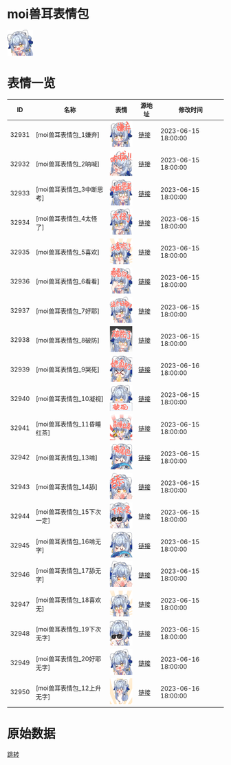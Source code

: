 # moi兽耳表情包

<img src="./cover.png" height="60" alt="cover" />

# 表情一览

|ID|名称|表情|源地址|修改时间|
|----|----|----|----|----|
|32931|[moi兽耳表情包_1嫌弃]|<img src="./pic/032931_%5Bmoi兽耳表情包_1嫌弃%5D.png" height="60" alt="1嫌弃"/>|[链接](https://i0.hdslb.com/bfs/garb/8d0f37757819284c15833699eaace8b4323fc066.png)|2023-06-15 18:00:00|
|32932|[moi兽耳表情包_2呐喊]|<img src="./pic/032932_%5Bmoi兽耳表情包_2呐喊%5D.png" height="60" alt="2呐喊"/>|[链接](https://i0.hdslb.com/bfs/garb/706f363fdd0077caf7141860487d0960091f1f5b.png)|2023-06-15 18:00:00|
|32933|[moi兽耳表情包_3中断思考]|<img src="./pic/032933_%5Bmoi兽耳表情包_3中断思考%5D.png" height="60" alt="3中断思考"/>|[链接](https://i0.hdslb.com/bfs/garb/adfd47b6831ce8d3dcbf50e90a6457bb914dc5f5.png)|2023-06-15 18:00:00|
|32934|[moi兽耳表情包_4太怪了]|<img src="./pic/032934_%5Bmoi兽耳表情包_4太怪了%5D.png" height="60" alt="4太怪了"/>|[链接](https://i0.hdslb.com/bfs/garb/8504a3a8005f09e835ac6e5626852ebcf80d668f.png)|2023-06-15 18:00:00|
|32935|[moi兽耳表情包_5喜欢]|<img src="./pic/032935_%5Bmoi兽耳表情包_5喜欢%5D.png" height="60" alt="5喜欢"/>|[链接](https://i0.hdslb.com/bfs/garb/bec88ae484e90a54db317f8ae57d98cff8367b1f.png)|2023-06-15 18:00:00|
|32936|[moi兽耳表情包_6看看]|<img src="./pic/032936_%5Bmoi兽耳表情包_6看看%5D.png" height="60" alt="6看看"/>|[链接](https://i0.hdslb.com/bfs/garb/1e5a31e1bf3a6020301054f0409615b1333e03f8.png)|2023-06-15 18:00:00|
|32937|[moi兽耳表情包_7好耶]|<img src="./pic/032937_%5Bmoi兽耳表情包_7好耶%5D.png" height="60" alt="7好耶"/>|[链接](https://i0.hdslb.com/bfs/garb/0bde3fda75c8c5d8556f2ac1ca4d3ba38876cc8a.png)|2023-06-15 18:00:00|
|32938|[moi兽耳表情包_8破防]|<img src="./pic/032938_%5Bmoi兽耳表情包_8破防%5D.png" height="60" alt="8破防"/>|[链接](https://i0.hdslb.com/bfs/garb/50426165775e46f012b659d06842e7aec1368fbf.png)|2023-06-15 18:00:00|
|32939|[moi兽耳表情包_9哭死]|<img src="./pic/032939_%5Bmoi兽耳表情包_9哭死%5D.png" height="60" alt="9哭死"/>|[链接](https://i0.hdslb.com/bfs/garb/961b883942f31ed67d4833e8ff19a5e6acb5dfea.png)|2023-06-16 18:00:00|
|32940|[moi兽耳表情包_10凝视]|<img src="./pic/032940_%5Bmoi兽耳表情包_10凝视%5D.png" height="60" alt="10凝视"/>|[链接](https://i0.hdslb.com/bfs/garb/7448d044fb7d7611b17b73dc2ba3e824f3ec4ccb.png)|2023-06-15 18:00:00|
|32941|[moi兽耳表情包_11昏睡红茶]|<img src="./pic/032941_%5Bmoi兽耳表情包_11昏睡红茶%5D.png" height="60" alt="11昏睡红茶"/>|[链接](https://i0.hdslb.com/bfs/garb/044660bd89fa919e8b78c2d2b7bc30646b01f420.png)|2023-06-15 18:00:00|
|32942|[moi兽耳表情包_13啃]|<img src="./pic/032942_%5Bmoi兽耳表情包_13啃%5D.png" height="60" alt="13啃"/>|[链接](https://i0.hdslb.com/bfs/garb/e898a7fbfd9b92c35003144e47729322e0679bda.png)|2023-06-15 18:00:00|
|32943|[moi兽耳表情包_14舔]|<img src="./pic/032943_%5Bmoi兽耳表情包_14舔%5D.png" height="60" alt="14舔"/>|[链接](https://i0.hdslb.com/bfs/garb/d919e58cb68af24178a4590dc5ac6f542db6c2be.png)|2023-06-15 18:00:00|
|32944|[moi兽耳表情包_15下次一定]|<img src="./pic/032944_%5Bmoi兽耳表情包_15下次一定%5D.png" height="60" alt="15下次一定"/>|[链接](https://i0.hdslb.com/bfs/garb/641a1e399ec9b8374ffa36f8ce0e9e4c90320205.png)|2023-06-15 18:00:00|
|32945|[moi兽耳表情包_16啃无字]|<img src="./pic/032945_%5Bmoi兽耳表情包_16啃无字%5D.png" height="60" alt="16啃无字"/>|[链接](https://i0.hdslb.com/bfs/garb/15750f82b042c3151395039ef6e65b36e49dc934.png)|2023-06-15 18:00:00|
|32946|[moi兽耳表情包_17舔无字]|<img src="./pic/032946_%5Bmoi兽耳表情包_17舔无字%5D.png" height="60" alt="17舔无字"/>|[链接](https://i0.hdslb.com/bfs/garb/82dda81b163bca251828d54cbe8df7e04a238a71.png)|2023-06-15 18:00:00|
|32947|[moi兽耳表情包_18喜欢无]|<img src="./pic/032947_%5Bmoi兽耳表情包_18喜欢无%5D.png" height="60" alt="18喜欢无"/>|[链接](https://i0.hdslb.com/bfs/garb/310841b11b36ab89b1999c096413a143721b58ef.png)|2023-06-15 18:00:00|
|32948|[moi兽耳表情包_19下次无字]|<img src="./pic/032948_%5Bmoi兽耳表情包_19下次无字%5D.png" height="60" alt="19下次无字"/>|[链接](https://i0.hdslb.com/bfs/garb/8f4cc7ec6f66f590959275e0819a2ccb2e01085f.png)|2023-06-15 18:00:00|
|32949|[moi兽耳表情包_20好耶无字]|<img src="./pic/032949_%5Bmoi兽耳表情包_20好耶无字%5D.png" height="60" alt="20好耶无字"/>|[链接](https://i0.hdslb.com/bfs/garb/c9124fef73f59a595b1489e4775b8130716bdff6.png)|2023-06-16 18:00:00|
|32950|[moi兽耳表情包_12上升无字]|<img src="./pic/032950_%5Bmoi兽耳表情包_12上升无字%5D.png" height="60" alt="12上升无字"/>|[链接](https://i0.hdslb.com/bfs/garb/af52662c76004fffd497a5164e56084c15c5463b.png)|2023-06-16 18:00:00|

# 原始数据

[跳转](./raw.json)

